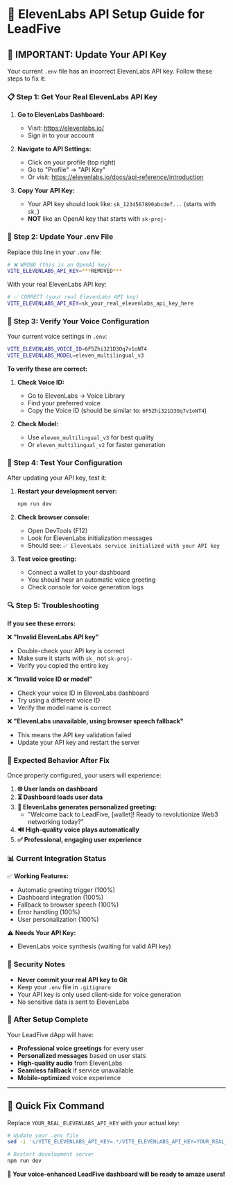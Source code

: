 # 🎤 ElevenLabs API Setup Guide for LeadFive

## 🚨 IMPORTANT: Update Your API Key

Your current `.env` file has an incorrect ElevenLabs API key. Follow these steps to fix it:

### 📋 **Step 1: Get Your Real ElevenLabs API Key**

1. **Go to ElevenLabs Dashboard:**
   - Visit: https://elevenlabs.io/
   - Sign in to your account

2. **Navigate to API Settings:**
   - Click on your profile (top right)
   - Go to "Profile" → "API Key"
   - Or visit: https://elevenlabs.io/docs/api-reference/introduction

3. **Copy Your API Key:**
   - Your API key should look like: `sk_1234567890abcdef...` (starts with `sk_`)
   - **NOT** like an OpenAI key that starts with `sk-proj-`

### 🔧 **Step 2: Update Your .env File**

Replace this line in your `.env` file:
```bash
# ❌ WRONG (this is an OpenAI key)
VITE_ELEVENLABS_API_KEY=***REMOVED***
```

With your real ElevenLabs API key:
```bash
# ✅ CORRECT (your real ElevenLabs API key)
VITE_ELEVENLABS_API_KEY=sk_your_real_elevenlabs_api_key_here
```

### 🎵 **Step 3: Verify Your Voice Configuration**

Your current voice settings in `.env`:
```bash
VITE_ELEVENLABS_VOICE_ID=6F5Zhi321D3Oq7v1oNT4
VITE_ELEVENLABS_MODEL=eleven_multilingual_v3
```

**To verify these are correct:**

1. **Check Voice ID:**
   - Go to ElevenLabs → Voice Library
   - Find your preferred voice
   - Copy the Voice ID (should be similar to: `6F5Zhi321D3Oq7v1oNT4`)

2. **Check Model:**
   - Use `eleven_multilingual_v3` for best quality
   - Or `eleven_multilingual_v2` for faster generation

### 🧪 **Step 4: Test Your Configuration**

After updating your API key, test it:

1. **Restart your development server:**
   ```bash
   npm run dev
   ```

2. **Check browser console:**
   - Open DevTools (F12)
   - Look for ElevenLabs initialization messages
   - Should see: `✅ ElevenLabs service initialized with your API key`

3. **Test voice greeting:**
   - Connect a wallet to your dashboard
   - You should hear an automatic voice greeting
   - Check console for voice generation logs

### 🔍 **Step 5: Troubleshooting**

**If you see these errors:**

❌ **"Invalid ElevenLabs API key"**
- Double-check your API key is correct
- Make sure it starts with `sk_` not `sk-proj-`
- Verify you copied the entire key

❌ **"Invalid voice ID or model"**
- Check your voice ID in ElevenLabs dashboard
- Try using a different voice ID
- Verify the model name is correct

❌ **"ElevenLabs unavailable, using browser speech fallback"**
- This means the API key validation failed
- Update your API key and restart the server

### 🎯 **Expected Behavior After Fix**

Once properly configured, your users will experience:

1. **🌐 User lands on dashboard**
2. **⏳ Dashboard loads user data**
3. **🎤 ElevenLabs generates personalized greeting:**
   - "Welcome back to LeadFive, [wallet]! Ready to revolutionize Web3 networking today?"
4. **🔊 High-quality voice plays automatically**
5. **✅ Professional, engaging user experience**

### 📊 **Current Integration Status**

✅ **Working Features:**
- Automatic greeting trigger (100%)
- Dashboard integration (100%)
- Fallback to browser speech (100%)
- Error handling (100%)
- User personalization (100%)

⚠️ **Needs Your API Key:**
- ElevenLabs voice synthesis (waiting for valid API key)

### 🔐 **Security Notes**

- **Never commit your real API key to Git**
- Keep your `.env` file in `.gitignore`
- Your API key is only used client-side for voice generation
- No sensitive data is sent to ElevenLabs

### 🎉 **After Setup Complete**

Your LeadFive dApp will have:
- **Professional voice greetings** for every user
- **Personalized messages** based on user stats
- **High-quality audio** from ElevenLabs
- **Seamless fallback** if service unavailable
- **Mobile-optimized** voice experience

---

## 🚀 **Quick Fix Command**

Replace `YOUR_REAL_ELEVENLABS_API_KEY` with your actual key:

```bash
# Update your .env file
sed -i 's/VITE_ELEVENLABS_API_KEY=.*/VITE_ELEVENLABS_API_KEY=YOUR_REAL_ELEVENLABS_API_KEY/' .env

# Restart development server
npm run dev
```

**🎤 Your voice-enhanced LeadFive dashboard will be ready to amaze users!**

